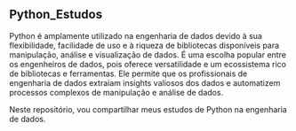 ## Python_Estudos

Python é amplamente utilizado na engenharia de dados devido à sua flexibilidade, facilidade de uso e à riqueza de bibliotecas disponíveis para manipulação, análise e visualização de dados. É uma escolha popular entre os engenheiros de dados, pois oferece versatilidade e um ecossistema rico de bibliotecas e ferramentas. Ele permite que os profissionais de engenharia de dados extraiam insights valiosos dos dados e automatizem processos complexos de manipulação e análise de dados.

Neste repositório, vou compartilhar meus estudos de Python na engenharia de dados.
